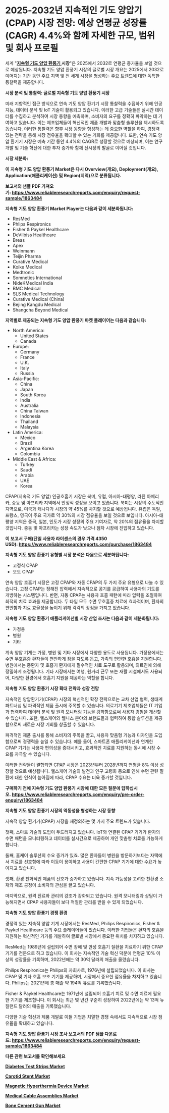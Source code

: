 <p><h1>2025-2032년 지속적인 기도 양압기(CPAP) 시장 전망: 예상 연평균 성장률(CAGR) 4.4%와 함께 자세한 규모, 범위 및 회사 프로필</h1></p><p>세계 "<strong><a href="https://www.reliableresearchreports.com/continuous-positive-airway-pressure-ventilator-r1863484?utm_campaign=106&utm_medium=8&utm_source=Github&utm_content=ia&utm_term=04032025&utm_id=continuous-positive-airway-pressure-ventilator">지속형 기도 양압 환풍기&nbsp;</a></strong><strong>시장</strong>"은 2025에서 2032로 연평균 증가율을 보일 것으로 예상됩니다. 지속형 기도 양압 환풍기 시장의 글로벌 시장 개요는 2025에서 2032로 이어지는 기간 동안 주요 지역 및 전 세계 시장을 형성하는 주요 트렌드에 대한 독특한 통찰력을 제공합니다.</p>
<p><strong>시장 분석 및 통찰력: 글로벌 지속형 기도 양압 환풍기 시장</strong></p>
<p><p>미래 지향적인 접근 방식으로 연속 기도 양압 환기기 시장 통찰력을 수집하기 위해 인공지능, 데이터 분석 및 IoT 기술이 활용되고 있습니다. 이러한 고급 기술들은 실시간 데이터를 수집하고 분석하여 시장 동향을 예측하며, 소비자의 요구를 정확히 파악하는 데 기여하고 있습니다. 이는 제조업체들이 혁신적인 제품 개발과 맞춤형 솔루션을 제시하도록 돕습니다. 이러한 통찰력은 향후 시장 동향을 형성하는 데 중요한 역할을 하여, 경쟁력 있는 전략을 통해 시장 점유율을 확대할 수 있는 기회를 제공합니다. 또한, 연속 기도 양압 환기기 시장은 예측 기간 동안 4.4%의 CAGR로 성장할 것으로 예상되며, 이는 연구 개발 및 기술 혁신에 대한 투자 증가와 함께 신시장의 발굴로 이어질 것입니다.</p><a href="%7CAUTHORITHY_DOMAIN_URL%7C?utm_campaign=106&utm_medium=8&utm_source=Github&utm_content=ia&utm_term=04032025&utm_id=continuous-positive-airway-pressure-ventilator"></a></p>
<p><strong>시장 세분화:</strong></p>
<p><strong>이 지속형 기도 양압 환풍기 Market은 다시 Overview(개요), Deployment(개요), Application(애플리케이션) 및 Region(지역)으로 분류됩니다.</strong></p>
<p><strong>보고서의 샘플 PDF 가져오기:&nbsp;<a href="https://www.reliableresearchreports.com/enquiry/request-sample/1863484?utm_campaign=106&utm_medium=8&utm_source=Github&utm_content=ia&utm_term=04032025&utm_id=continuous-positive-airway-pressure-ventilator">https://www.reliableresearchreports.com/enquiry/request-sample/1863484</a></strong><strong></strong></p>
<p><strong>지속형 기도 양압 환풍기 Market Player는 다음과 같이 세분화됩니다:</strong></p>
<p><ul><li>ResMed</li><li>Phlips Respironics</li><li>Fisher & Paykel Healthcare</li><li>DeVilbiss Healthcare</li><li>Breas</li><li>Apex</li><li>Weinmann</li><li>Teijin Pharma</li><li>Curative Medical</li><li>Koike Medical</li><li>Medtronic</li><li>Somnetics International</li><li>NideKMedical India</li><li>BMC Medical</li><li>SLS Medical Technology</li><li>Curative Medical (China)</li><li>Bejing Kangdu Medical</li><li>Shangcha Beyond Medical</li></ul></p>
<p><strong>지역별로 제공되는 지속형 기도 양압 환풍기 마켓 플레이어는 다음과 같습니다:</strong></p>
<p><ul>
    <li>
        North America:
        <ul>
            <li>United States</li>
            <li>Canada</li>
        </ul>
    </li>
    <li>
        Europe:
        <ul>
            <li>Germany</li>
            <li>France</li>
            <li>U.K.</li>
            <li>Italy</li>
            <li>Russia</li>
        </ul>
    </li>
    <li>
        Asia-Pacific:
        <ul>
            <li>China</li>
            <li>Japan</li>
            <li>South Korea</li>
            <li>India</li>
            <li>Australia</li>
            <li>China Taiwan</li>
            <li>Indonesia</li>
            <li>Thailand</li>
            <li>Malaysia</li>
        </ul>
    </li>
    <li>
        Latin America:
        <ul>
            <li>Mexico</li>
            <li>Brazil</li>
            <li>Argentina Korea</li>
            <li>Colombia</li>
        </ul>
    </li>
    <li>
        Middle East & Africa:
        <ul>
            <li>Turkey</li>
            <li>Saudi</li>
            <li>Arabia</li>
            <li>UAE</li>
            <li>Korea</li>
        </ul>
    </li>
    </ul></p>
<p><p>CPAP(지속적 기도 양압) 인공호흡기 시장은 북미, 유럽, 아시아-태평양, 라틴 아메리카, 중동 및 아프리카 지역에서 안정적 성장을 보이고 있습니다. 북미는 시장의 주도적인 지역으로, 미국과 캐나다가 시장의 약 45%를 차지할 것으로 예상됩니다. 유럽은 독일, 프랑스, 영국이 주요 국가로 약 30%의 시장 점유율을 보일 것으로 보입니다. 아시아-태평양 지역은 중국, 일본, 인도가 시장 성장의 주요 기여자로, 약 20%의 점유율을 차지할 것입니다. 중동 및 아프리카는 성장 속도가 낮으나 점차 시장에 진입하고 있습니다.</p></p>
<p><strong>이 보고서 구매(단일 사용자 라이센스의 경우 가격 4350 USD):&nbsp;<a href="https://www.reliableresearchreports.com/purchase/1863484?utm_campaign=106&utm_medium=8&utm_source=Github&utm_content=ia&utm_term=04032025&utm_id=continuous-positive-airway-pressure-ventilator">https://www.reliableresearchreports.com/purchase/1863484</a></strong></p>
<p><strong>지속형 기도 양압 환풍기 유형별 시장 분석은 다음으로 세분화됩니다:</strong></p>
<p><ul><li>고정식 CPAP</li><li>오토 CPAP</li></ul></p>
<p><p>연속 양압 호흡기 시장은 고정 CPAP와 자동 CPAP의 두 가지 주요 유형으로 나눌 수 있습니다. 고정 CPAP는 정해진 압력에서 지속적으로 공기를 공급하여 사용자의 기도를 개방하는 시스템입니다. 반면, 자동 CPAP는 사용자 호흡 패턴에 따라 압력을 조절하여 최적의 치료 효과를 제공합니다. 두 타입 모두 수면 무호흡증 치료에 효과적이며, 환자의 편안함과 치료 효율성을 높이기 위해 각각의 장점을 가지고 있습니다.</p></p>
<p><strong>지속형 기도 양압 환풍기 애플리케이션별 시장 산업 조사는 다음과 같이 세분화됩니다:</strong></p>
<p><ul><li>가정용</li><li>병원</li><li>기타</li></ul></p>
<p><p>계속 양압 기계는 가정, 병원 및 기타 시장에서 다양한 용도로 사용됩니다. 가정용에서는 수면 무호흡증 환자들이 편안하게 잠을 자도록 돕고, 가족의 편안한 호흡을 지원합니다. 병원에서는 중환자 및 호흡기 환자에게 필수적인 치료 도구로 활용되며, 의료진에 의해 정밀하게 조정됩니다. 기타 시장에서는 여행, 원거리 근무 또는 재활 시설에서도 사용되어, 다양한 환경에서 호흡기 지원을 제공하는 역할을 합니다.</p></p>
<p><strong>지속형 기도 양압 환풍기 시장 확대 전략과 성장 전망</strong></p>
<p><p>지속적인 양압환기기(CPAP) 시장의 혁신적인 확장 전략으로는 교차 산업 협력, 생태계 파트너십 및 파격적인 제품 출시에 주목할 수 있습니다. 의료기기 제조업체들은 IT 기업과 협력하여 데이터 분석 및 원격 모니터링 기능을 강화함으로써 사용자 경험을 개선할 수 있습니다. 또한, 헬스케어와 웰니스 분야의 브랜드들과 협력하여 통합 솔루션을 제공함으로써 새로운 시장 기회를 창출할 수 있습니다.</p><p>파격적인 제품 출시를 통해 소비자의 주목을 끌고, 사용자 맞춤형 기능과 디자인을 도입함으로써 경쟁력을 높일 수 있습니다. 예를 들어, 스마트폰 애플리케이션과 연계한 CPAP 기기는 사용자 편의성을 증대시키고, 효과적인 치료를 지원하는 동시에 시장 수요를 자극할 수 있습니다.</p><p>이러한 전략들이 결합되면 CPAP 시장은 2023년부터 2028년까지 연평균 8% 이상 성장할 것으로 예상됩니다. 헬스케어 기술의 발전과 인구 고령화 등으로 인해 수면 관련 질환에 대한 인식이 높아짐에 따라, CPAP 수요는 더욱 증가할 것입니다.</p></p>
<p><strong>구매하기 전에 지속형 기도 양압 환풍기 시장에 대한 모든 질문에 답하십시오.&nbsp;<a href="https://www.reliableresearchreports.com/enquiry/pre-order-enquiry/1863484?utm_campaign=106&utm_medium=8&utm_source=Github&utm_content=ia&utm_term=04032025&utm_id=continuous-positive-airway-pressure-ventilator">https://www.reliableresearchreports.com/enquiry/pre-order-enquiry/1863484</a></strong><strong></strong></p>
<p><strong>지속형 기도 양압 환풍기 시장의 역동성을 형성하는 시장 동향</strong></p>
<p><p>지속적 양압 환기기(CPAP) 시장을 재정의하는 몇 가지 주요 트렌드가 있습니다. </p><p>첫째, 스마트 기술의 도입이 두드러지고 있습니다. IoT와 연결된 CPAP 기기가 환자의 수면 패턴을 모니터링하고 데이터를 실시간으로 제공하여 개인 맞춤형 치료를 가능하게 합니다. </p><p>둘째, 홈케어 솔루션의 수요 증가가 있죠. 많은 환자들이 병원을 방문하기보다는 자택에서 치료를 선호함에 따라 이동이 용이하고 사용이 간편한 CPAP 기기에 대한 수요가 높아지고 있습니다. </p><p>셋째, 환경 친화적인 제품의 선호가 증가하고 있습니다. 지속 가능성을 고려한 친환경 소재와 제조 공정이 소비자의 관심을 끌고 있습니다. </p><p>마지막으로, 원격 진료와 관리의 강조가 강화되고 있습니다. 원격 모니터링과 상담이 가능해지면서 CPAP 사용자들이 보다 적절한 관리를 받을 수 있게 되었습니다.</p></p>
<p><strong>지속형 기도 양압 환풍기 경쟁 환경</strong></p>
<p><p>경쟁력 있는 지속적 양압 기계 시장에서는 ResMed, Philips Respironics, Fisher & Paykel Healthcare 등의 주요 플레이어들이 있습니다. 이러한 기업들은 환자의 호흡을 지원하는 혁신적인 기기를 개발하여 글로벌 시장에서 중요한 위치를 차지하고 있습니다.</p><p>ResMed는 1989년에 설립되어 수면 장애 및 만성 호흡기 질환을 치료하기 위한 CPAP 기기를 전문으로 하고 있습니다. 이 회사는 지속적인 기술 혁신 덕분에 연평균 10% 이상의 성장률을 기록하며, 2022년에는 약 30억 달러의 매출을 올렸습니다.</p><p>Philips Respironics는 Philips의 자회사로, 1976년에 설립되었습니다. 이 회사는 CPAP 및 기타 호흡 보조 기기를 제공하며, 시장에서 중요한 점유율을 차지하고 있습니다. Philips는 2021년에 총 매출 약 194억 유로를 기록했습니다.</p><p>Fisher & Paykel Healthcare는 1971년에 설립되어 호흡기 치료 및 수면 치료에 필요한 기기를 제조합니다. 이 회사는 최근 몇 년간 꾸준히 성장하여 2022년에는 약 13억 뉴질랜드 달러의 매출을 기록했습니다.</p><p>다양한 기술 혁신과 제품 개발로 이들 기업은 치열한 경쟁 속에서도 지속적으로 시장 점유율을 확대하고 있습니다.</p></p>
<p><strong>지속형 기도 양압 환풍기 시장 조사 보고서의 PDF 샘플 다운로드:&nbsp;<a href="https://www.reliableresearchreports.com/enquiry/request-sample/1863484?utm_campaign=106&utm_medium=8&utm_source=Github&utm_content=ia&utm_term=04032025&utm_id=continuous-positive-airway-pressure-ventilator">https://www.reliableresearchreports.com/enquiry/request-sample/1863484</a></strong></p>
<p><strong></strong></p>
<p><strong></strong></p>
<p><strong></strong></p>
<p><strong></strong></p>
<p><strong>다른 관련 보고서를 확인해보세요</strong></p>
<p><strong><p><a href="https://github.com/voigttyagi/Market-Research-Report-List-1/blob/main/diabetes-test-strips-market.md?utm_campaign=106&utm_medium=8&utm_source=Github&utm_content=ia&utm_term=04032025&utm_id=continuous-positive-airway-pressure-ventilator">Diabetes Test Strips Market</a></p><p><a href="https://github.com/sderolza/Market-Research-Report-List-1/blob/main/carotid-stent-market.md?utm_campaign=106&utm_medium=8&utm_source=Github&utm_content=ia&utm_term=04032025&utm_id=continuous-positive-airway-pressure-ventilator">Carotid Stent Market</a></p><p><a href="https://github.com/kolffmaris58/Market-Research-Report-List-1/blob/main/magnetic-hyperthermia-device-market.md?utm_campaign=106&utm_medium=8&utm_source=Github&utm_content=ia&utm_term=04032025&utm_id=continuous-positive-airway-pressure-ventilator">Magnetic Hyperthermia Device Market</a></p><p><a href="https://github.com/daphnyvashdi/Market-Research-Report-List-1/blob/main/medical-cable-assemblies-market.md?utm_campaign=106&utm_medium=8&utm_source=Github&utm_content=ia&utm_term=04032025&utm_id=continuous-positive-airway-pressure-ventilator">Medical Cable Assemblies Market</a></p><p><a href="https://github.com/ijffseandy/Market-Research-Report-List-1/blob/main/bone-cement-gun-market.md?utm_campaign=106&utm_medium=8&utm_source=Github&utm_content=ia&utm_term=04032025&utm_id=continuous-positive-airway-pressure-ventilator">Bone Cement Gun Market</a></p></strong></p>